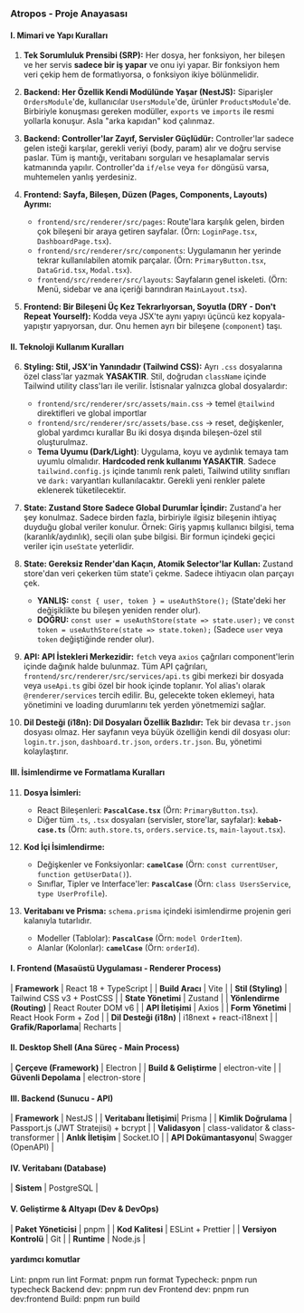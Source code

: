 

### **Atropos - Proje Anayasası**

#### **I. Mimari ve Yapı Kuralları**

1.  **Tek Sorumluluk Prensibi (SRP):** Her dosya, her fonksiyon, her bileşen ve her servis **sadece bir iş yapar** ve onu iyi yapar. Bir fonksiyon hem veri çekip hem de formatlıyorsa, o fonksiyon ikiye bölünmelidir.

2.  **Backend: Her Özellik Kendi Modülünde Yaşar (NestJS):** Siparişler `OrdersModule`'de, kullanıcılar `UsersModule`'de, ürünler `ProductsModule`'de. Birbiriyle konuşması gereken modüller, `exports` ve `imports` ile resmi yollarla konuşur. Asla "arka kapıdan" kod çalınmaz.

3.  **Backend: Controller'lar Zayıf, Servisler Güçlüdür:** Controller'lar sadece gelen isteği karşılar, gerekli veriyi (body, param) alır ve doğru servise paslar. Tüm iş mantığı, veritabanı sorguları ve hesaplamalar servis katmanında yapılır. Controller'da `if/else` veya `for` döngüsü varsa, muhtemelen yanlış yerdesiniz.

4.  **Frontend: Sayfa, Bileşen, Düzen (Pages, Components, Layouts) Ayrımı:**
    *   `frontend/src/renderer/src/pages`: Route'lara karşılık gelen, birden çok bileşeni bir araya getiren sayfalar. (Örn: `LoginPage.tsx`, `DashboardPage.tsx`).
    *   `frontend/src/renderer/src/components`: Uygulamanın her yerinde tekrar kullanılabilen atomik parçalar. (Örn: `PrimaryButton.tsx`, `DataGrid.tsx`, `Modal.tsx`).
    *   `frontend/src/renderer/src/layouts`: Sayfaların genel iskeleti. (Örn: Menü, sidebar ve ana içeriği barındıran `MainLayout.tsx`).

5.  **Frontend: Bir Bileşeni Üç Kez Tekrarlıyorsan, Soyutla (DRY - Don't Repeat Yourself):** Kodda veya JSX'te aynı yapıyı üçüncü kez kopyala-yapıştır yapıyorsan, dur. Onu hemen ayrı bir bileşene (`component`) taşı.

#### **II. Teknoloji Kullanım Kuralları**

6.  **Styling: Stil, JSX'in Yanındadır (Tailwind CSS):** Ayrı `.css` dosyalarına özel class'lar yazmak **YASAKTIR**. Stil, doğrudan `className` içinde Tailwind utility class'ları ile verilir. İstisnalar yalnızca global dosyalardır:
    *   `frontend/src/renderer/src/assets/main.css` → temel `@tailwind` direktifleri ve global importlar
    *   `frontend/src/renderer/src/assets/base.css` → reset, değişkenler, global yardımcı kurallar
    Bu iki dosya dışında bileşen-özel stil oluşturulmaz.
    -  __Tema Uyumu (Dark/Light)__: Uygulama, koyu ve aydınlık temaya tam uyumlu olmalıdır. __Hardcoded renk kullanımı YASAKTIR__. Sadece `tailwind.config.js` içinde tanımlı renk paleti, Tailwind utility sınıfları ve `dark:` varyantları kullanılacaktır. Gerekli yeni renkler palete eklenerek tüketilecektir.

7.  **State: Zustand Store Sadece Global Durumlar İçindir:** Zustand'a her şey konulmaz. Sadece birden fazla, birbiriyle ilgisiz bileşenin ihtiyaç duyduğu global veriler konulur. Örnek: Giriş yapmış kullanıcı bilgisi, tema (karanlık/aydınlık), seçili olan şube bilgisi. Bir formun içindeki geçici veriler için `useState` yeterlidir.

8.  **State: Gereksiz Render'dan Kaçın, Atomik Selector'lar Kullan:** Zustand store'dan veri çekerken tüm state'i çekme. Sadece ihtiyacın olan parçayı çek.
    *   **YANLIŞ:** `const { user, token } = useAuthStore();` (State'deki her değişiklikte bu bileşen yeniden render olur).
    *   **DOĞRU:** `const user = useAuthStore(state => state.user);` ve `const token = useAuthStore(state => state.token);` (Sadece `user` veya `token` değiştiğinde render olur).

9.  **API: API İstekleri Merkezidir:** `fetch` veya `axios` çağrıları component'lerin içinde dağınık halde bulunmaz. Tüm API çağrıları, `frontend/src/renderer/src/services/api.ts` gibi merkezi bir dosyada veya `useApi.ts` gibi özel bir hook içinde toplanır. Yol alias'ı olarak `@renderer/services` tercih edilir. Bu, gelecekte token eklemeyi, hata yönetimini ve loading durumlarını tek yerden yönetmemizi sağlar.

10. **Dil Desteği (i18n): Dil Dosyaları Özellik Bazlıdır:** Tek bir devasa `tr.json` dosyası olmaz. Her sayfanın veya büyük özelliğin kendi dil dosyası olur: `login.tr.json`, `dashboard.tr.json`, `orders.tr.json`. Bu, yönetimi kolaylaştırır.

#### **III. İsimlendirme ve Formatlama Kuralları**

11. **Dosya İsimleri:**
    *   React Bileşenleri: **`PascalCase.tsx`** (Örn: `PrimaryButton.tsx`).
    *   Diğer tüm `.ts`, `.tsx` dosyaları (servisler, store'lar, sayfalar): **`kebab-case.ts`** (Örn: `auth.store.ts`, `orders.service.ts`, `main-layout.tsx`).

12. **Kod İçi İsimlendirme:**
    *   Değişkenler ve Fonksiyonlar: **`camelCase`** (Örn: `const currentUser`, `function getUserData()`).
    *   Sınıflar, Tipler ve Interface'ler: **`PascalCase`** (Örn: `class UsersService`, `type UserProfile`).

13. **Veritabanı ve Prisma:** `schema.prisma` içindeki isimlendirme projenin geri kalanıyla tutarlıdır.
    *   Modeller (Tablolar): **`PascalCase`** (Örn: `model OrderItem`).
    *   Alanlar (Kolonlar): **`camelCase`** (Örn: `orderId`).

#### **I. Frontend (Masaüstü Uygulaması - Renderer Process)**


| **Framework** | React 18 + TypeScript |
| **Build Aracı** | Vite |
| **Stil (Styling)** | Tailwind CSS v3 + PostCSS |
| **State Yönetimi** | Zustand |
| **Yönlendirme (Routing)** | React Router DOM v6 |
| **API İletişimi** | Axios |
| **Form Yönetimi** | React Hook Form + Zod |
| **Dil Desteği (i18n)** | i18next + react-i18next |
| **Grafik/Raporlama**| Recharts |

#### **II. Desktop Shell (Ana Süreç - Main Process)**

| **Çerçeve (Framework)** | Electron |
| **Build & Geliştirme** | electron-vite |
| **Güvenli Depolama** | electron-store |

#### **III. Backend (Sunucu - API)**

| **Framework** | NestJS |
| **Veritabanı İletişimi**| Prisma |
| **Kimlik Doğrulama** | Passport.js (JWT Stratejisi) + bcrypt |
| **Validasyon** | class-validator & class-transformer |
| **Anlık İletişim** | Socket.IO |
| **API Dokümantasyonu**| Swagger (OpenAPI) |

#### **IV. Veritabanı (Database)**

| **Sistem** | PostgreSQL |

#### **V. Geliştirme & Altyapı (Dev & DevOps)**

| **Paket Yöneticisi** | pnpm |
| **Kod Kalitesi** | ESLint + Prettier |
| **Versiyon Kontrolü** | Git |
| **Runtime** | Node.js |


#### **yardımcı komutlar**

Lint: pnpm run lint
Format: pnpm run format
Typecheck: pnpm run typecheck
Backend dev: pnpm run dev
Frontend dev: pnpm run dev:frontend
Build: pnpm run build